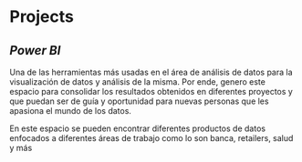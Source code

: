# Projects
## _Power BI_
Una de las herramientas más usadas en el área de análisis de datos para la visualización de datos y análisis de la misma. Por ende, genero este espacio para consolidar los resultados obtenidos en diferentes proyectos y que puedan ser de guía y oportunidad para nuevas personas que les apasiona el mundo de los datos. 

En este espacio se pueden encontrar diferentes productos de datos enfocados a diferentes áreas de trabajo como lo son banca, retailers, salud y más

